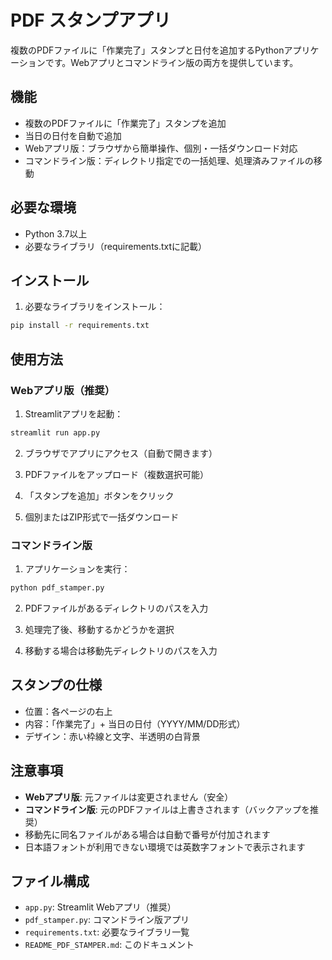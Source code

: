 # PDF スタンプアプリ

複数のPDFファイルに「作業完了」スタンプと日付を追加するPythonアプリケーションです。Webアプリとコマンドライン版の両方を提供しています。

## 機能

- 複数のPDFファイルに「作業完了」スタンプを追加
- 当日の日付を自動で追加
- Webアプリ版：ブラウザから簡単操作、個別・一括ダウンロード対応
- コマンドライン版：ディレクトリ指定での一括処理、処理済みファイルの移動

## 必要な環境

- Python 3.7以上
- 必要なライブラリ（requirements.txtに記載）

## インストール

1. 必要なライブラリをインストール：
```bash
pip install -r requirements.txt
```

## 使用方法

### Webアプリ版（推奨）

1. Streamlitアプリを起動：
```bash
streamlit run app.py
```

2. ブラウザでアプリにアクセス（自動で開きます）

3. PDFファイルをアップロード（複数選択可能）

4. 「スタンプを追加」ボタンをクリック

5. 個別またはZIP形式で一括ダウンロード

### コマンドライン版

1. アプリケーションを実行：
```bash
python pdf_stamper.py
```

2. PDFファイルがあるディレクトリのパスを入力

3. 処理完了後、移動するかどうかを選択

4. 移動する場合は移動先ディレクトリのパスを入力

## スタンプの仕様

- 位置：各ページの右上
- 内容：「作業完了」+ 当日の日付（YYYY/MM/DD形式）
- デザイン：赤い枠線と文字、半透明の白背景

## 注意事項

- **Webアプリ版**: 元ファイルは変更されません（安全）
- **コマンドライン版**: 元のPDFファイルは上書きされます（バックアップを推奨）
- 移動先に同名ファイルがある場合は自動で番号が付加されます
- 日本語フォントが利用できない環境では英数字フォントで表示されます

## ファイル構成

- `app.py`: Streamlit Webアプリ（推奨）
- `pdf_stamper.py`: コマンドライン版アプリ
- `requirements.txt`: 必要なライブラリ一覧
- `README_PDF_STAMPER.md`: このドキュメント
